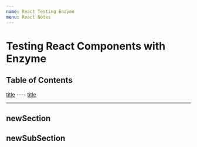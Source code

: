 ```yaml
---
name: React Testing Enzyme
menu: React Notes 
---
```

# Testing React Components with Enzyme

## Table of Contents

<a href="#section">title</a>
---- <a href="#subsection">title</a>

<div id="section"></div>

***

## newSection

<div id="subsection"></div>

## newSubSection